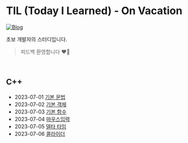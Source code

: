 # TIL (Today I Learned) - On Vacation

[![Blog](https://img.shields.io/badge/Blog-binghe.github.io-green.svg)](https://zeromin41.github.io/)

초보 개발자의 스터디입니다.

> 피드백 환영합니다 ❤️‍🔥

<br>

## C++
 - 2023-07-01 [기본 문법](https://github.com/zeromin41/TIL/blob/main/C%2B%2B.md)
 - 2023-07-02 [기본 객체](https://github.com/zeromin41/TIL/blob/main/C%2B%2B01.md)
 - 2023-07-03 [기본 함수](https://github.com/zeromin41/TIL/blob/main/C%2B%2B02.md)
 - 2023-07-04 [마우스입력](https://github.com/zeromin41/TIL/blob/main/C%2B%2B03.md)
 - 2023-07-05 [델타 타임](https://github.com/zeromin41/TIL/blob/main/C%2B%2B04.md)
 - 2023-07-06 [콜라이더](https://github.com/zeromin41/TIL/blob/main/C%2B%2B05.md)
